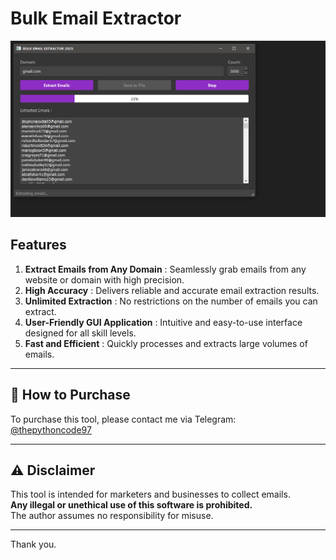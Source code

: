 # Bulk Email Extractor

![Bulk Email Extractor](https://raw.githubusercontent.com/alexrony21/Bulk-Email-Extractor/refs/heads/main/Bulk_Email_Extractor.png)

## Features

1. **Extract Emails from Any Domain** : Seamlessly grab emails from any website or domain with high precision.
2. **High Accuracy** : Delivers reliable and accurate email extraction results.
3. **Unlimited Extraction** : No restrictions on the number of emails you can extract.
4. **User-Friendly GUI Application** : Intuitive and easy-to-use interface designed for all skill levels.
5. **Fast and Efficient** : Quickly processes and extracts large volumes of emails.

---

## 🛒 How to Purchase

To purchase this tool, please contact me via Telegram:  
[@thepythoncode97](https://t.me/thepythoncode97)

---

## ⚠️ Disclaimer

This tool is intended for marketers and businesses to collect emails.  
**Any illegal or unethical use of this software is prohibited.**  
The author assumes no responsibility for misuse.

---

Thank you.
